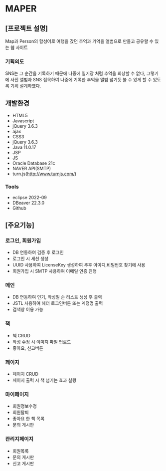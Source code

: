 # MAPER

## [프로젝트 설명]

Map과 Person의 합성어로 여행을 갔던 추억과 기억을 앨범으로 만들고 공유할 수 있는 웹 사이트

### 기획의도

SNS는 그 순간을 기록하기 때문에 나중에 일기장 처럼 추억을 회상할 수 없다, 그렇기에 사진 앨범과 SNS 접목하여
나중에 기록한 추억을 앨범 넘기듯 볼 수 있게 할 수 있도록 기획 설계하였다.

## 개발환경

* HTML5
* Javascript
* jQuery 3.6.3
* ajax
* CSS3
* jQuery 3.6.3
* Java 11.0.17
* JSP
* JS
* Oracle Database 21c
* NAVER API(SMTP)
* turn.js(http://www.turnjs.com/)

### Tools

* eclipse 2022-09
* DBeaver 22.3.0
* Github




## [주요기능]

### 로그인, 회원가입

* DB 연동하여 검증 후 로그인
* 로그인 시 세션 생성
* UUID 사용하여 LicenseKey 생성하여 추후 아이디,비밀번호 찾기에 사용
* 회원가입 시 SMTP 사용하여 이메일 인증 진행

### 메인

* DB 연동하여 인기, 작성일 순 리스트 생성 후 출력
* JSTL 사용하여 헤더 로그인버튼 또는 계정명 출력
* 검색창 이용 가능

### 책

* 책 CRUD
* 작성 수정 시 이미지 파일 업로드
* 좋아요, 신고버튼


### 페이지

* 페이지 CRUD
* 페이지 출력 시 책 넘기는 효과 실행


### 마이페이지

* 회원정보수정
* 회원탈퇴
* 좋아요 한 책 목록
* 문의 게시판

### 관리지페이지

* 회원목록
* 문의 게시판
* 신고 게시판
